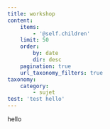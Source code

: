 ```yaml
---
title: workshop
content:
    items:
        - '@self.children'
    limit: 50
    order:
        by: date
        dir: desc
    pagination: true
    url_taxonomy_filters: true
taxonomy:
    category:
        - sujet
test: 'test hello'
---
```


hello